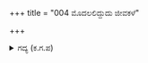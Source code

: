 +++
title = "004 ಮೊದಲಲಿದ್ದುದು ಜೀವಕಳೆ"

+++

<details><summary>ಗದ್ಯ (ಕ.ಗ.ಪ) </summary>

4. ಮೊದಲು ಅರಸನ ಹೃದಯದಲ್ಲಿದ್ದ ಜೀವಕಳೆ ಹೃದಯವನ್ನು (ಒಡೆದು) ಮೀರಿ ಕಂಠದಲ್ಲಿ ಕವಿಯಿತು. ಅವನು ಮಂಚದಲ್ಲಿ ಮೈಮರೆದು ಒರಗಿದನು. ಪರಿಸ್ಥಿತಿ ಅಸ್ತವ್ಯಸ್ತವಾಯಿತು. ಅರಸನ ಮನಃಸ್ಥಿತಿಯನ್ನು ಅರಿತು  ಅರಸಿಯರು ಅಳಲು, ಅಂತಃಪುರದಲ್ಲಿ ಶೋಕರಸದ ಜಲಧಿ ಉಕ್ಕಿತು.
</details>
